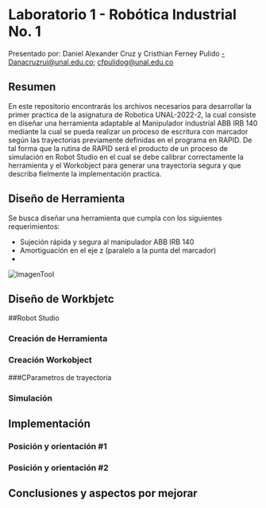 # Laboratorio 1 - Robótica Industrial No. 1
Presentado por: Daniel Alexander Cruz y Cristhian Ferney Pulido
-Danacruzrui@unal.edu.co; cfpulidog@unal.edu.co

## Resumen
En este repositorio encontrarás los archivos necesarios para desarrollar la primer practica de la asignatura de Robotica UNAL-2022-2, la cual consiste en diseñar una herramienta adaptable al Manipulador industrial ABB IRB 140 mediante la cual se pueda realizar un proceso de escritura con marcador según las trayectorias previamente definidas en el programa en RAPID. De tal forma que la rutina de RAPID será el producto de un proceso de simulación en Robot Studio en el cual se debe calibrar correctamente la herramienta y el Workobject para generar una trayectoria segura y que describa fielmente la implementación practica.

## Diseño de Herramienta 
Se busca diseñar una herramienta que cumpla con los siguientes requerimientos: 
* Sujeción rápida y segura al manipulador ABB IRB 140
* Amortiguación en el eje z (paralelo a la punta del marcador) 
*
![ImagenTool](https://github.com/Danacruzrui/desktop-tutorial/blob/fb0f5a1244fcd00d3a96492f0f93bdab110a26ba/Imagenes_readme/Tool3.jpg)

## Diseño de Workbjetc

##Robot Studio 

### Creación de Herramienta 
### Creación Workobject

###CParametros de trayectoria 

### Simulación 

## Implementación 
### Posición y orientación #1
### Posición y orientación #2
## Conclusiones y aspectos por mejorar 


